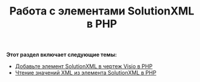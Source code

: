 ﻿---
title: Работа с элементами SolutionXML в PHP
type: docs
weight: 110
url: /ru/java/working-with-solutionxml-elements-in-php/
---
**Этот раздел включает следующие темы:**

- [Добавьте элемент SolutionXML в чертеж Visio в PHP](/diagram/ru/java/add-solutionxml-element-to-the-visio-drawing-in-php/)
- [Чтение значений XML из элемента SolutionXML в PHP](/diagram/ru/java/reading-xml-values-from-the-solutionxml-element-in-php/)
